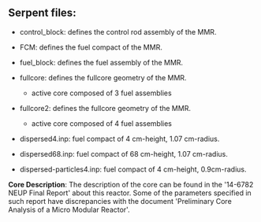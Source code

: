 Serpent files:
--------------
* control_block: defines the control rod assembly of the MMR.
* FCM: defines the fuel compact of the MMR.
* fuel_block: defines the fuel assembly of the MMR.
* fullcore: defines the fullcore geometry of the MMR. 
	- active core composed of 3 fuel assemblies
* fullcore2: defines the fullcore geometry of the MMR.
	- active core composed of 4 fuel assemblies

* dispersed4.inp: fuel compact of 4 cm-height, 1.07 cm-radius.
* dispersed68.inp: fuel compact of 68 cm-height, 1.07 cm-radius.
* dispersed-particles4.inp: fuel compact of 4 cm-height, 0.9cm-radius.

**Core Description**: The description of the core can be found in the '14-6782 NEUP Final Report' about this reactor.
Some of the parameters specified in such report have discrepancies with the document 'Preliminary Core Analysis of a Micro Modular Reactor'.